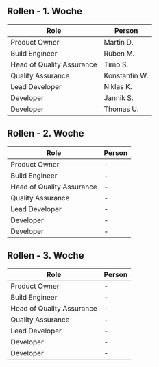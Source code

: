 ## Rollen - 1. Woche
| Role                      | Person        |
| --------------------------| ------------- |
| Product Owner             | Martin D.     |
| Build Engineer            | Ruben M.      |
| Head of Quality Assurance | Timo S.       |
| Quality Assurance         | Konstantin W. |
| Lead Developer            | Niklas K.     |
| Developer                 | Jannik S.     |
| Developer                 | Thomas U.     |



## Rollen - 2. Woche
| Role                      | Person        |
| --------------------------| ------------- |
| Product Owner             | -             |
| Build Engineer            | -             |
| Head of Quality Assurance | -             |
| Quality Assurance         | -             |
| Lead Developer            | -             |
| Developer                 | -             |
| Developer                 | -             |	


## Rollen -  3. Woche
| Role                      | Person        |
| --------------------------| ------------- |
| Product Owner             | -             |
| Build Engineer            | -             |
| Head of Quality Assurance | -             |
| Quality Assurance         | -             |
| Lead Developer            | -             |
| Developer                 | -             |
| Developer                 | -             |	
